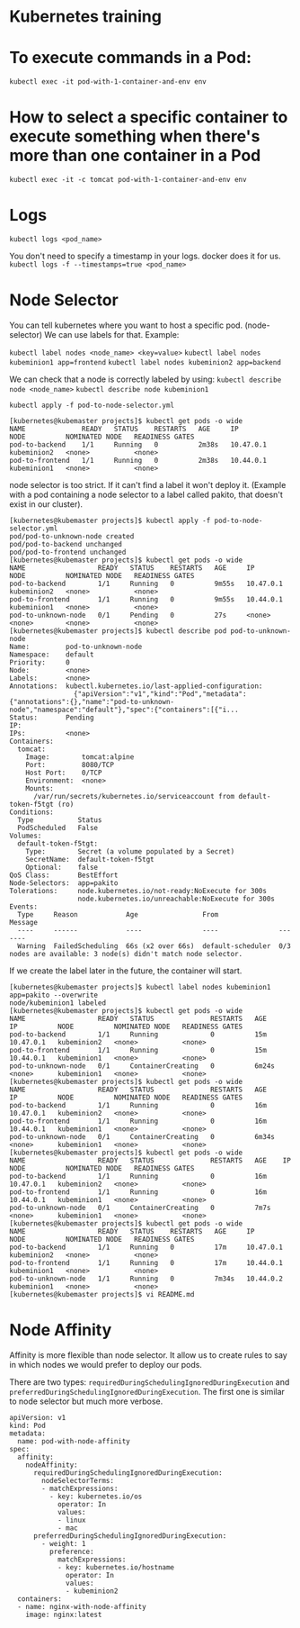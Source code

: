 Kubernetes training
===================

# To execute commands in a Pod:
`kubectl exec -it pod-with-1-container-and-env env`

# How to select a specific container to execute something when there's more than one container in a Pod
`kubectl exec -it -c tomcat pod-with-1-container-and-env env`

# Logs
`kubectl logs <pod_name>`

You don't need to specify a timestamp in your logs. docker does it for us.
`kubectl logs -f --timestamps=true <pod_name>`

# Node Selector

You can tell kubernetes where you want to host a specific pod. (node-selector)
We can use labels for that. Example:

`kubectl label nodes <node_name> <key=value>`
`kubectl label nodes kubeminion1 app=frontend`
`kubectl label nodes kubeminion2 app=backend`

We can check that a node is correctly labeled by using:
`kubectl describe node <node_name>`
`kubectl describe node kubeminion1`

`kubectl apply -f pod-to-node-selector.yml`

```
[kubernetes@kubemaster projects]$ kubectl get pods -o wide
NAME              READY   STATUS    RESTARTS   AGE     IP          NODE          NOMINATED NODE   READINESS GATES
pod-to-backend    1/1     Running   0          2m38s   10.47.0.1   kubeminion2   <none>           <none>
pod-to-frontend   1/1     Running   0          2m38s   10.44.0.1   kubeminion1   <none>           <none>
```

node selector is too strict. If it can't find a label it won't deploy it. (Example with a pod containing a node selector to a label called pakito, that doesn't exist in our cluster).

```
[kubernetes@kubemaster projects]$ kubectl apply -f pod-to-node-selector.yml
pod/pod-to-unknown-node created
pod/pod-to-backend unchanged
pod/pod-to-frontend unchanged
[kubernetes@kubemaster projects]$ kubectl get pods -o wide
NAME                  READY   STATUS    RESTARTS   AGE     IP          NODE          NOMINATED NODE   READINESS GATES
pod-to-backend        1/1     Running   0          9m55s   10.47.0.1   kubeminion2   <none>           <none>
pod-to-frontend       1/1     Running   0          9m55s   10.44.0.1   kubeminion1   <none>           <none>
pod-to-unknown-node   0/1     Pending   0          27s     <none>      <none>        <none>           <none>
[kubernetes@kubemaster projects]$ kubectl describe pod pod-to-unknown-node
Name:         pod-to-unknown-node
Namespace:    default
Priority:     0
Node:         <none>
Labels:       <none>
Annotations:  kubectl.kubernetes.io/last-applied-configuration:
                {"apiVersion":"v1","kind":"Pod","metadata":{"annotations":{},"name":"pod-to-unknown-node","namespace":"default"},"spec":{"containers":[{"i...
Status:       Pending
IP:           
IPs:          <none>
Containers:
  tomcat:
    Image:        tomcat:alpine
    Port:         8080/TCP
    Host Port:    0/TCP
    Environment:  <none>
    Mounts:
      /var/run/secrets/kubernetes.io/serviceaccount from default-token-f5tgt (ro)
Conditions:
  Type           Status
  PodScheduled   False 
Volumes:
  default-token-f5tgt:
    Type:        Secret (a volume populated by a Secret)
    SecretName:  default-token-f5tgt
    Optional:    false
QoS Class:       BestEffort
Node-Selectors:  app=pakito
Tolerations:     node.kubernetes.io/not-ready:NoExecute for 300s
                 node.kubernetes.io/unreachable:NoExecute for 300s
Events:
  Type     Reason            Age                From               Message
  ----     ------            ----               ----               -------
  Warning  FailedScheduling  66s (x2 over 66s)  default-scheduler  0/3 nodes are available: 3 node(s) didn't match node selector.

``` 

If we create the label later in the future, the container will start.
```
[kubernetes@kubemaster projects]$ kubectl label nodes kubeminion1 app=pakito --overwrite
node/kubeminion1 labeled
[kubernetes@kubemaster projects]$ kubectl get pods -o wide
NAME                  READY   STATUS              RESTARTS   AGE     IP          NODE          NOMINATED NODE   READINESS GATES
pod-to-backend        1/1     Running             0          15m     10.47.0.1   kubeminion2   <none>           <none>
pod-to-frontend       1/1     Running             0          15m     10.44.0.1   kubeminion1   <none>           <none>
pod-to-unknown-node   0/1     ContainerCreating   0          6m24s   <none>      kubeminion1   <none>           <none>
[kubernetes@kubemaster projects]$ kubectl get pods -o wide
NAME                  READY   STATUS              RESTARTS   AGE     IP          NODE          NOMINATED NODE   READINESS GATES
pod-to-backend        1/1     Running             0          16m     10.47.0.1   kubeminion2   <none>           <none>
pod-to-frontend       1/1     Running             0          16m     10.44.0.1   kubeminion1   <none>           <none>
pod-to-unknown-node   0/1     ContainerCreating   0          6m34s   <none>      kubeminion1   <none>           <none>
[kubernetes@kubemaster projects]$ kubectl get pods -o wide
NAME                  READY   STATUS              RESTARTS   AGE    IP          NODE          NOMINATED NODE   READINESS GATES
pod-to-backend        1/1     Running             0          16m    10.47.0.1   kubeminion2   <none>           <none>
pod-to-frontend       1/1     Running             0          16m    10.44.0.1   kubeminion1   <none>           <none>
pod-to-unknown-node   0/1     ContainerCreating   0          7m7s   <none>      kubeminion1   <none>           <none>
[kubernetes@kubemaster projects]$ kubectl get pods -o wide
NAME                  READY   STATUS    RESTARTS   AGE     IP          NODE          NOMINATED NODE   READINESS GATES
pod-to-backend        1/1     Running   0          17m     10.47.0.1   kubeminion2   <none>           <none>
pod-to-frontend       1/1     Running   0          17m     10.44.0.1   kubeminion1   <none>           <none>
pod-to-unknown-node   1/1     Running   0          7m34s   10.44.0.2   kubeminion1   <none>           <none>
[kubernetes@kubemaster projects]$ vi README.md 
```

# Node Affinity
Affinity is more flexible than node selector. It allow us to create rules to say in which nodes we would prefer to deploy our pods.

There are two types: `requiredDuringSchedulingIgnoredDuringExecution` and `preferredDuringSchedulingIgnoredDuringExecution`. The first one is similar to node selector but much more verbose.

```
apiVersion: v1
kind: Pod
metadata:
  name: pod-with-node-affinity
spec:
  affinity:
    nodeAffinity:
      requiredDuringSchedulingIgnoredDuringExecution:
        nodeSelectorTerms:
        - matchExpressions:
          - key: kubernetes.io/os
            operator: In
            values:
            - linux
            - mac
      preferredDuringSchedulingIgnoredDuringExecution:
        - weight: 1
          preference:
            matchExpressions:
            - key: kubernetes.io/hostname
              operator: In
              values:
              - kubeminion2
  containers:
  - name: nginx-with-node-affinity
    image: nginx:latest
``` 

